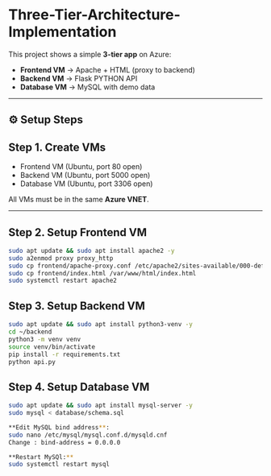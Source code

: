 # Three-Tier-Architecture-Implementation

This project shows a simple **3-tier app** on Azure:
- **Frontend VM** → Apache + HTML (proxy to backend)
- **Backend VM** → Flask PYTHON API
- **Database VM** → MySQL with demo data
---
## ⚙️ Setup Steps

## Step 1. Create VMs
- Frontend VM (Ubuntu, port 80 open)
- Backend VM (Ubuntu, port 5000 open)
- Database VM (Ubuntu, port 3306 open)

All VMs must be in the same **Azure VNET**.

---

## Step 2. Setup Frontend VM
``` bash
sudo apt update && sudo apt install apache2 -y
sudo a2enmod proxy proxy_http
sudo cp frontend/apache-proxy.conf /etc/apache2/sites-available/000-default.conf
sudo cp frontend/index.html /var/www/html/index.html
sudo systemctl restart apache2
```

## Step 3. Setup Backend VM
``` bash
sudo apt update && sudo apt install python3-venv -y
cd ~/backend
python3 -m venv venv
source venv/bin/activate
pip install -r requirements.txt
python api.py
```

## Step 4. Setup Database VM
```bash
sudo apt update && sudo apt install mysql-server -y
sudo mysql < database/schema.sql

**Edit MySQL bind address**:
sudo nano /etc/mysql/mysql.conf.d/mysqld.cnf
Change : bind-address = 0.0.0.0

**Restart MySQl:**
sudo systemctl restart mysql
```



